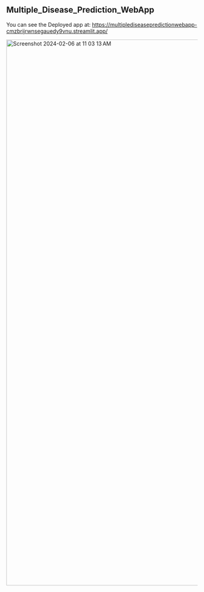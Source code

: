 ## Multiple_Disease_Prediction_WebApp

You can see the Deployed app at: https://multiplediseasepredictionwebapp-cmzbrijrwnsegauedy9vnu.streamlit.app/

<img width="1440" alt="Screenshot 2024-02-06 at 11 03 13 AM" src="https://github.com/rutwik1440/Multiple_Disease_Prediction_WebApp/assets/111031848/d7ab79a7-20e6-42bd-89d0-6b958809b46c">
